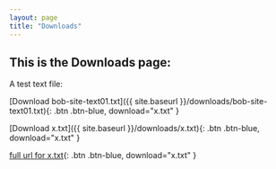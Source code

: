 ```yaml
---
layout: page
title: "Downloads"
---
```


## This is the Downloads page:

A test text file:


<!-- #[Download File Name](/downloads/bob-site-text01.txt){: .btn .btn-blue } -->

<!-- [bob-site-text01.txt](https://bobkoto.github.io/bob-site/downloads/bob-site-text01.txt){: .btn .btn-blue } -->

<!-- [bob-site-text01.txt](https://bobkoto.github.io/bob-site/x.txt){: .btn .btn-blue } -->

<!-- [Download x.txt]({{ site.baseurl }}/_downloads/x.txt){: .btn .btn-blue, download="x.txt" } -->



[Download bob-site-text01.txt]({{ site.baseurl }}/downloads/bob-site-text01.txt){: .btn .btn-blue, download="x.txt"  }


[Download x.txt]({{ site.baseurl }}/downloads/x.txt){: .btn .btn-blue, download="x.txt"  }


[full url for x.txt](https://BobKoto.github.io/bob-site/downloads/x.txt){: .btn .btn-blue, download="x.txt"  } 

